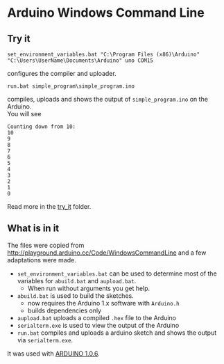 Arduino Windows Command Line
============================


Try it
------

	set_environment_variables.bat "C:\Program Files (x86)\Arduino" "C:\Users\UserName\Documents\Arduino" uno COM15

configures the compiler and uploader.

	run.bat simple_program\simple_program.ino

compiles, uploads and shows the output of `simple_program.ino` on the Arduino.  
You will see

	Counting down from 10:
	10
	9
	8
	7
	6
	5
	4
	3
	2
	1
	0

Read more in the [try_it](./try_it) folder.

What is in it
-------------

The files were copied from 
http://playground.arduino.cc/Code/WindowsCommandLine
and a few adaptations were made.

 - `set_environment_variables.bat` can be used to determine most of the variables for `abuild.bat` and `aupload.bat`. 
	 - When run without arguments you get help.
 - `abuild.bat` is used to build the sketches.
	 - now requires the Arduino 1.x software with `Arduino.h` 	
	 - builds dependencies only
 - `aupload.bat` uploads a compiled `.hex` file to the Arduino 
 - `serialterm.exe` is used to view the output of the Arduino
 - `run.bat` compiles and uploads a arduino sketch and shows the output via `serialterm.exe`.

It was used with [ARDUINO 1.0.6](http://arduino.cc/en/Main/Software).